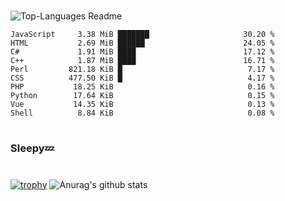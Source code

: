 #

![Top-Languages Readme](https://github.com/MogsFriend/MogsFriend/workflows/Top-Languages%20Readme/badge.svg)

<!--START_SECTION:top_language-->
```text
JavaScript     3.38 MiB ███████                     30.20 %
HTML           2.69 MiB ██████                      24.05 %
C#             1.91 MiB ████                        17.12 %
C++            1.87 MiB ████                        16.71 %
Perl         821.18 KiB █                            7.17 %
CSS          477.50 KiB █                            4.17 %
PHP           18.25 KiB                              0.16 %
Python        17.64 KiB                              0.15 %
Vue           14.35 KiB                              0.13 %
Shell          8.84 KiB                              0.08 %
```
<!--END_SECTION:top_language-->

#
### Sleepy💤
#
[![trophy](https://github-profile-trophy.vercel.app/?username=MogsFriend&theme=onedark)](https://github.com/ryo-ma/github-profile-trophy)
![Anurag's github stats](https://github-readme-stats.vercel.app/api?username=MogsFriend&hide=prs,issues,contribs&count_private=true)
<!--
**MogsFriend/MogsFriend** is a ✨ _special_ ✨ repository because its `README.md` (this file) appears on your GitHub profile.

Here are some ideas to get you started:

- 🔭 I’m currently working on ...
- 🌱 I’m currently learning ...
- 👯 I’m looking to collaborate on ...
- 🤔 I’m looking for help with ...
- 💬 Ask me about ...
- 📫 How to reach me: ...
- 😄 Pronouns: ...
- ⚡ Fun fact: ...
-->
